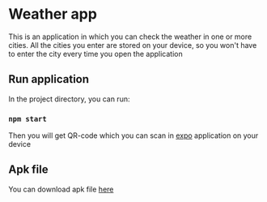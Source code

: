 # Weather app
This is an application in which you can check the weather in one or more cities.  All the cities you enter are stored on your device, so you won't have to enter the city every time you open the application

## Run application
In the project directory, you can run:

### `npm start`
Then you will get QR-code which you can scan in [expo](https://expo.dev/) application on your device

## Apk file
You can download apk file [here](https://github.com/vorobetsvitalii/WeatherApp/releases/tag/v1.0.0)

